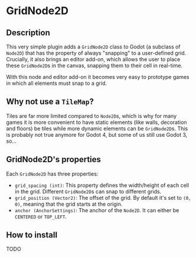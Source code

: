 GridNode2D
==========

Description
-----------
This very simple plugin adds a `GridNode2D` class to Godot (a subclass of `Node2D`) that has the property of always "snapping" to a user-defined grid. Crucially, it also brings an editor add-on, which allows the user to place these `GridNode2D`s in the canvas, snapping them to their cell in real-time.

With this node and editor add-on it becomes very easy to prototype games in which all elements must snap to a grid.

Why not use a `TileMap`? 
--------------------------  
Tiles are far more limited compared to `Node2D`s, which is why for many games it is more convenient to have static elements (like walls, decoration and floors) be tiles while more dynamic elements can be `GridNode2D`s. This is probably not true anymore for Godot 4, but some of us still use Godot 3, so...

GridNode2D's properties
-----------------------
Each `GridNode2D` has three properties:

+ `grid_spacing (int)`: This property defines the width/height of each cell in the grid. Different `GridNode2D`s can snap to different grids.
+ `grid_position (Vector2)`: The offset of the grid. By default it's set to `(0, 0)`, meaning that the grid starts at the origin.
+ `anchor (AnchorSettings)`: The anchor of the `Node2D`. It can either be `CENTERED` or `TOP_LEFT`.  

How to install
--------------
TODO
